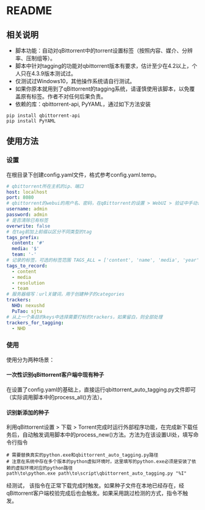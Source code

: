 # README

## 相关说明

* 脚本功能：自动对qBittorrent中的torrent设置标签（按照内容、媒介、分辨率、压制组等）。
* 脚本中针对tagging的功能对qbittorrent版本有要求，估计至少在4.2以上，个人只在4.3.9版本测试过。
* 仅测试过Windows10，其他操作系统请自行测试。
* 如果你原本就用到了qBittorrent的tagging系统，请谨慎使用该脚本，以免覆盖原有标签。作者不对任何后果负责。
* 依赖的库：qbittorrent-api, PyYAML，通过如下方法安装

```shell
pip install qbittorrent-api
pip install PyYAML
```

## 使用方法

### 设置

在根目录下创建config.yaml文件，格式参考config.yaml.temp。

```yaml
# qbittorrent所在主机的ip、端口
host: localhost
port: 8080
# qbittorrent的webui的用户名、密码，在qBittorrent的设置 > WebUI > 验证中手动设置用户名和密码后，才能远程登陆，默认密码不一定能用
username: admin
password: admin
# 是否清除已有标签
overwrite: false
# 在tag前加上前缀以区分不同类型的tag
tags_prefix:
  content: '#'
  media: '$'
  team: '-'
# 记录的标签，可选的标签范围 TAGS_ALL = ['content', 'name', 'media', 'year', 'resolution', 'process_method', 'process_type', 'team']
tags_to_record:
  - content
  - media
  - resolution
  - team
# 服务器缩写：url关键词，用于创建种子的categories
trackers:
  NHD: nexushd
  PuTao: sjtu
# 从上一个条目的keys中选择需要打标的trackers，如果留白，则全部处理
trackers_for_tagging:
  - NHD
```

### 使用

使用分为两种场景：

#### 一次性识别qBittorrent客户端中现有种子

在设置了config.yaml的基础上，直接运行qbittorrent_auto_tagging.py文件即可（实际调用脚本中的process_all()方法）。

#### 识别新添加的种子

利用qBittorrent设置 > 下载 > Torrent完成时运行外部程序功能，在完成新下载任务后，自动触发调用脚本中的process_new()方法。方法为在该设置UI处，填写命令行指令

```shell
# 需要替换真实的python.exe和qbittorrent_auto_tagging.py路径
# 注意在系统中存在多个版本的python虚拟环境时，这里填写的python.exe必须是安装了依赖的虚拟环境对应的python路径
path\to\python.exe path\to\script\qbittorrent_auto_tagging.py "%I"
```

经测试， 该指令在正常下载完成时触发。如果种子文件在本地已经存在，经qBittorrent客户端校验完成后也会触发。如果采用跳过检测的方式，指令不触发。
